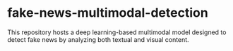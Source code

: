 # fake-news-multimodal-detection
This repository hosts a deep learning-based multimodal model designed to detect fake news by analyzing both textual and visual content.
